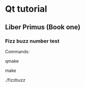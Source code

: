 # Qt tutorial
## Liber Primus (Book one)
### Fizz buzz number test

Commands:

qmake

make

./fizzbuzz
